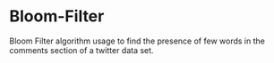 # Bloom-Filter 
Bloom Filter algorithm usage to find the presence of few words in the comments section of a twitter data set.
